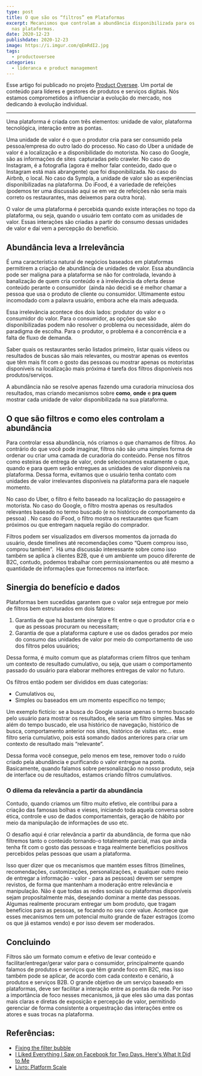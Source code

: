 ```yaml
---
type: post
title: O que são os “filtros” em Plataformas
excerpt: Mecanismos que controlam a abundância disponibilizada para os usuários
  nas plataformas.
date: 2020-12-23
publishdate: 2020-12-23
image: https://i.imgur.com/qEmRdI2.jpg
tags:
  - productoversee
categories:
  - lideranca e product management
---
```

Esse artigo foi publicado no projeto [Product Oversee](https://productoversee.com/?utm_source=diegoeis_com&utm_medium=link_artigo&utm_campaign=publicacao_diegoeiscom). Um portal de conteúdo para líderes e gestores de produtos e serviços digitais. Nós estamos comprometidos a influenciar a evolução do mercado, nos dedicando à evolução individual.

---

Uma plataforma é criada com três elementos: unidade de valor, plataforma tecnológica, interação entre as pontas. 

Uma unidade de valor é o que o produtor cria para ser consumido pela pessoa/empresa do outro lado do processo. No caso do Uber a unidade de valor é a localização e a disponibilidade do motorista. No caso do Google, são as informações de sites  capturadas pelo crawler. No caso do Instagram, é a fotografia (agora é melhor falar conteúdo, dado que o Instagram está mais abrangente) que foi disponibilizada. No caso do Airbnb, o local. No caso da Sympla, a unidade de valor são as experiências disponibilizadas na plataforma. Do iFood, é a variedade de refeições (podemos ter uma discussão aqui se em vez de refeições não seria mais correto os restaurantes, mas deixemos para outra hora).  

O valor de uma plataforma é percebida quando existe interações no topo da plataforma, ou seja, quando o usuário tem contato com as unidades de valor. Essas interações são criadas a partir do consumo dessas unidades de valor e daí vem a percepção do benefício.

## Abundância leva a Irrelevância 

É uma característica natural de negócios baseados em plataformas permitirem a criação de abundância de unidades de valor. Essa abundância pode ser maligna para a plataforma se não for controlada, levando à banalização de quem cria conteúdo e à irrelevância da oferta desse conteúdo perante o consumidor  (ainda não decidi se é melhor chamar a pessoa que usa o produto de cliente ou consumidor. Ultimamente estou incomodado com a palavra usuário, embora ache ela mais adequada.

Essa irrelevância acontece dos dois lados: produtor do valor e o consumidor do valor. Para o consumidor, as opções que são disponibilizadas podem não resolver o problema ou necessidade, além do paradigma de escolha. Para o produtor, o problema é a concorrência e a falta de fluxo de demanda. 

Saber quais os restaurantes serão listados primeiro, listar quais vídeos ou resultados de buscas são mais relevantes, ou mostrar apenas os eventos que têm mais fit com o gosto das pessoas ou mostrar apenas os motoristas disponíveis na localização mais próxima é tarefa dos filtros disponíveis nos produtos/serviços.

A abundância não se resolve apenas fazendo uma curadoria minuciosa dos resultados, mas criando mecanismos sobre **como**, **onde** e **pra quem** mostrar cada unidade de valor disponibilizada na sua plataforma.

## O que são filtros e como eles controlam a abundância 

Para controlar essa abundância, nós criamos o que chamamos de filtros. Ao contrário do que você pode imaginar, filtros não são uma simples forma de ordenar ou criar uma camada de curadoria do conteúdo. Pense nos filtros como esteiras de entrega de valor, onde selecionamos exatamente o que, quando e para quem serão entregues as unidades de valor disponíveis na plataforma. Dessa forma, evitamos que o usuário tenha contato com unidades de valor irrelevantes disponíveis na plataforma para ele naquele momento.

No caso do Uber, o filtro é feito baseado na localização do passageiro e motorista. No caso do Google, o filtro mostra apenas os resultados relevantes baseado no termo buscado (e no histórico de comportamento da pessoa) . No caso do iFood, o filtro mostra os restaurantes que ficam próximos ou que entregam naquela região do comprador. 

Filtros podem ser visualizados em diversos momentos da jornada do usuário, desde timelines até recomendações como “Quem comprou isso, comprou também”.  Há uma discussão interessante sobre como isso também se aplica à clientes B2B, que é um ambiente um pouco diferente de B2C, contudo, podemos trabalhar com permissionamentos ou até mesmo a quantidade de informações que fornecemos na interface.

## Sinergia do benefício e dados

Plataformas bem sucedidas garantem que o valor seja entregue por meio de filtros bem estruturados em dois fatores:

1. Garantia de que há bastante sinergia e fit entre o que o produtor cria e o que as pessoas procuram ou necessitam;
2. Garantia de que a plataforma capture e use os dados gerados por meio do consumo das unidades de valor por meio do comportamento de uso dos filtros pelos usuários;

Dessa forma, é muito comum que as plataformas criem filtros que tenham um contexto de resultado cumulativo, ou seja, que usam o comportamento passado do usuário para elaborar melhores entregas de valor no futuro.

Os filtros então podem ser divididos em duas categorias:

* Cumulativos ou,
* Simples ou baseados em um momento específico no tempo;

Um exemplo fictício: se a busca do Google usasse apenas o termo buscado pelo usuário para mostrar os resultados, ele seria um filtro simples. Mas se além do tempo buscado, ele usa histórico de navegação, histórico de busca, comportamento anterior nos sites, histórico de visitas etc… esse filtro seria cumulativo, pois está somando dados anteriores para criar um contexto de resultado mais “relevante”.

Dessa forma você consegue, pelo menos em tese, remover todo o ruído criado pela abundância e purificando o valor entregue na ponta. Basicamente, quando falamos sobre personalização no nosso produto, seja de interface ou de resultados, estamos criando filtros cumulativos.

### O dilema da relevância a partir da abundância

Contudo, quando criamos um filtro muito efetivo, ele contribui para a criação das famosas bolhas e vieses, iniciando toda aquela conversa sobre ética, controle e uso de dados comportamentais, geração de hábito por meio da manipulação de informações de uso etc.

O desafio aqui é criar relevância a partir da abundância, de forma que não filtremos tanto o conteúdo tornando-o totalmente parcial, mas que ainda tenha fit com o gosto das pessoas e traga realmente benefícios positivos percebidos pelas pessoas que usam a plataforma. 

Isso quer dizer que os mecanismos que mantém esses filtros (timelines, recomendações, customizações, personalizações, e qualquer outro meio de entregar a informação - valor - para as pessoas) devem ser sempre revistos, de forma que mantenham a moderação entre relevância e manipulação. Não é que todas as redes sociais ou plataformas disponíveis sejam propositalmente más, desejando dominar a mente das pessoas. Algumas realmente procuram entregar um bom produto, que tragam benefícios para as pessoas, se focando no seu core value. Acontece que esses mecanismos tem um potencial muito grande de fazer estragos (como os que já estamos vendo) e por isso devem ser moderados.

## Concluindo

Filtros são um formato comum e efetivo de levar conteúdo e facilitar/entregar/gerar valor para o consumidor, principalmente quando falamos de produtos e serviços que têm grande foco em B2C, mas isso também pode se aplicar, de acordo com cada contexto e cenário, à produtos e serviços B2B. O grande objetivo de um serviço baseado em plataformas, deve ser facilitar a interação entre as pontas da rede. Por isso a importância de foco nesses mecanismos, já que eles são uma das pontas mais claras e diretas de exposição e percepção de valor, permitindo gerenciar de forma consistente a orquestração das interações entre os atores e suas trocas na plataforma.

## Referências:

* [Fixing the filter bubble](https://productoversee.createsend1.com/t/t-l-xhkhiyk-l-j/)
* [I Liked Everything I Saw on Facebook for Two Days. Here's What It Did to Me](https://productoversee.createsend1.com/t/t-l-xhkhiyk-l-t/)
* [Livro: Platform Scale](https://productoversee.createsend1.com/t/t-l-xhkhiyk-l-i/)